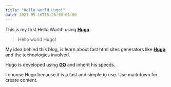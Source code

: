 ```yaml
---
title: "Hello world Hugo!"
date: 2021-05-16T15:26:39-05:00
---
```

This is my first Hello World! using [**Hugo**](https://gohugo.io/).

> Hello world Hugo!

My idea behind this blog,  is learn about fast html sites generators like [**Hugo**](https://gohugo.io) and the technologies involved. 

Hugo is developed using [**GO**](https://go.dev/) and inherit his speeds.

I choose Hugo because it is a fast and simple to use. Use markdown for create content.
